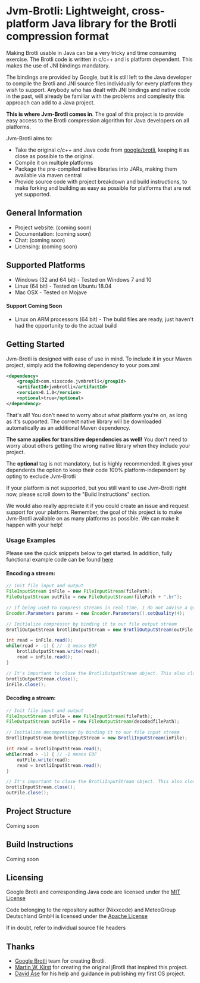 # Jvm-Brotli: Lightweight, cross-platform Java library for the Brotli compression format

Making Brotli usable in Java can be a very tricky and time consuming exercise. The Brotli code is written in c/c++ and is platform dependent. This makes the use of JNI bindings mandatory. 

The bindings are provided by Google, but it is still left to the Java developer to compile the Brotli and JNI source files individually for every platform they wish to support. Anybody who has dealt with JNI bindings and native code in the past, will already be familiar with the problems and complexity this approach can add to a Java project.

**This is where Jvm-Brotli comes in**. The goal of this project is to provide easy access to the Brotli compression algorithm for Java developers on all platforms. 

Jvm-Brotli aims to:

- Take the original c/c++ and Java code from [google/brotli](https://github.com/google/brotli), keeping it as close as possible to the original.
- Compile it on multiple platforms
- Package the pre-compiled native libraries into JARs, making them available via maven central
- Provide source code with project breakdown and build instructions, to make forking and building as easy as possible for platforms that are not yet supported.

## General Information

* Project website: (coming soon)
* Documentation: (coming soon)
* Chat: (coming soon)
* Licensing: (coming soon)

## Supported Platforms

* Windows (32 and 64 bit) - Tested on Windows 7 and 10
* Linux (64 bit) - Tested on Ubuntu 18.04
* Mac OSX - Tested on Mojave

#### Support Coming Soon

* Linux on ARM processors (64 bit) - The build files are ready, just haven't had the opportunity to do the actual build

## Getting Started

Jvm-Brotli is designed with ease of use in mind. To include it in your Maven project, simply add the following dependency to your pom.xml

```xml
<dependency>
    <groupId>com.nixxcode.jvmbrotli</groupId>
    <artifactId>jvmbrotli</artifactId>
    <version>0.1.0</version>
    <optional>true</optional>
</dependency>
```
That's all! You don't need to worry about what platform you're on, as long as it's supported. The correct native library will be downloaded automatically as an additional Maven dependency. 

**The same applies for transitive dependencies as well!** You don't need to worry about others getting the wrong native library when they include your project.

The **optional** tag is not mandatory, but is highly recommended. It gives your dependents the option to keep their code 100% platform-independent by opting to exclude Jvm-Brotli

If your platform is not supported, but you still want to use Jvm-Brotli right now, please scroll down to the "Build Instructions" section. 

We would also really appreciate it if you could create an issue and request support for your platform. Remember, the goal of this project is to make Jvm-Brotli available on as many platforms as possible. We can make it happen with your help!

### Usage Examples

Please see the quick snippets below to get started. In addition, fully functional example code  can be found [here](https://github.com/nixxcode/jvm-brotli/tree/release-prep/jvmbrotli/src/test/java/com/nixxcode/jvmbrotli/examples)

#### Encoding a stream:
```java
// Init file input and output
FileInputStream inFile = new FileInputStream(filePath);
FileOutputStream outFile = new FileOutputStream(filePath + ".br");

// If being used to compress streams in real-time, I do not advise a quality setting above 4 due to performance
Encoder.Parameters params = new Encoder.Parameters().setQuality(4);

// Initialize compressor by binding it to our file output stream
BrotliOutputStream brotliOutputStream = new BrotliOutputStream(outFile, params);

int read = inFile.read();
while(read > -1) { // -1 means EOF
    brotliOutputStream.write(read);
    read = inFile.read();
}

// It's important to close the BrotliOutputStream object. This also closes the underlying FileOutputStream
brotliOutputStream.close();
inFile.close();

```

#### Decoding a stream:
```java
// Init file input and output
FileInputStream inFile = new FileInputStream(filePath);
FileOutputStream outFile = new FileOutputStream(decodedfilePath);

// Initialize decompressor by binding it to our file input stream
BrotliInputStream brotliInputStream = new BrotliInputStream(inFile);

int read = brotliInputStream.read();
while(read > -1) { // -1 means EOF
    outFile.write(read);
    read = brotliInputStream.read();
}

// It's important to close the BrotliInputStream object. This also closes the underlying FileInputStream
brotliInputStream.close();
outFile.close();
```

## Project Structure

Coming soon

## Build Instructions

Coming soon

## Licensing

Google Brotli and corresponding Java code are licensed under the [MIT License](https://opensource.org/licenses/MIT)

Code belonging to the repository author (Nixxcode) and MeteoGroup Deutschland GmbH is licensed under the [Apache License](https://www.apache.org/licenses/LICENSE-2.0)

If in doubt, refer to individual source file headers

## Thanks

- [Google Brotli](https://github.com/google/brotli) team for creating Brotli.
- [Martin W. Kirst](https://github.com/nitram509) for creating the original jBrotli that inspired this project.
- [David Åse](https://github.com/tipsy) for his help and guidance in publishing my first OS project.